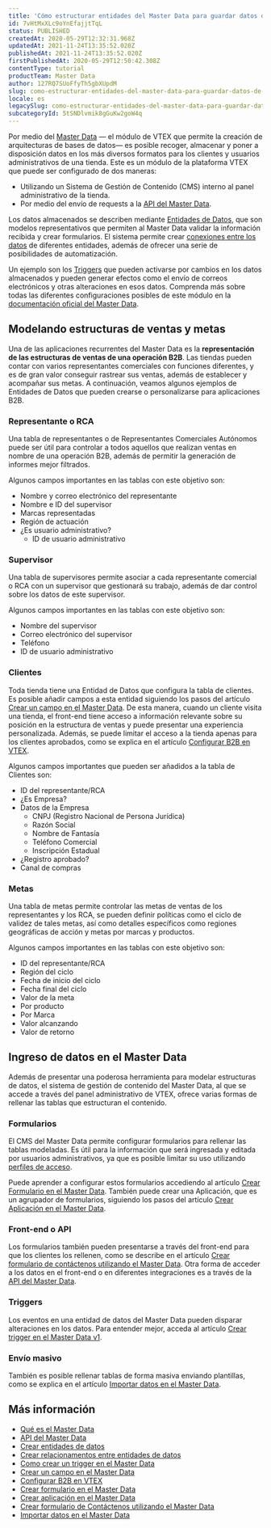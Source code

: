 ```yaml
---
title: 'Cómo estructurar entidades del Master Data para guardar datos de ventas B2B'
id: 7vHtMxXLc9oYnEfajjtTqL
status: PUBLISHED
createdAt: 2020-05-29T12:32:31.968Z
updatedAt: 2021-11-24T13:35:52.020Z
publishedAt: 2021-11-24T13:35:52.020Z
firstPublishedAt: 2020-05-29T12:50:42.308Z
contentType: tutorial
productTeam: Master Data
author: 127RQ7SUoFfyTh5gbXUpdM
slug: como-estructurar-entidades-del-master-data-para-guardar-datos-de-ventas-b2b
locale: es
legacySlug: como-estructurar-entidades-del-master-data-para-guardar-datos-de-ventas-b2b
subcategoryId: 5tSNDlvmik8gGuKw2goW4q
---
```


Por medio del [Master Data](https://help.vtex.com/es/tutorial/what-is-master-data--4otjBnR27u4WUIciQsmkAw) — el módulo de VTEX que permite la creación de arquitecturas de bases de datos— es posible recoger, almacenar y poner a disposición datos en los más diversos formatos para los clientes y usuarios administrativos de una tienda. Este es un módulo de la plataforma VTEX que puede ser configurado de dos maneras:
- Utilizando un Sistema de Gestión de Contenido (CMS) interno al panel administrativo de la tienda.
- Por medio del envío de requests a la [API del Master Data](https://developers.vtex.com/reference/master-data-api-v2-overview).

Los datos almacenados se describen mediante [Entidades de Datos](https://help.vtex.com/es/tutorial/creating-data-entities--tutorials_1265), que son modelos representativos que permiten al Master Data validar la información recibida y crear formularios. El sistema permite crear [conexiones entre los datos](https://help.vtex.com/es/tutorial/creating-relationships-between-data-entities--6TdIa6Q2IgWYUu2wsYIG48) de diferentes entidades, además de ofrecer una serie de posibilidades de automatización. 

Un ejemplo son los [Triggers](https://help.vtex.com/es/tutorial/criando-trigger-no-master-data--tutorials_1270) que pueden activarse por cambios en los datos almacenados y pueden generar efectos como el envío de correos electrónicos y otras alteraciones en esos datos. Comprenda más sobre todas las diferentes configuraciones posibles de este módulo en la [documentación oficial del Master Data](https://help.vtex.com/es/subcategory/configuracoes-de-master-data--5tSNDlvmik8gGuKw2goW4q).

## Modelando estructuras de ventas y metas

Una de las aplicaciones recurrentes del Master Data es la __representación de las estructuras de ventas de una operación B2B__. Las tiendas pueden contar con varios representantes comerciales con funciones diferentes, y es de gran valor conseguir rastrear sus ventas, además de establecer y acompañar sus metas. A continuación, veamos algunos ejemplos de Entidades de Datos que pueden crearse o personalizarse para aplicaciones B2B.

### Representante o RCA

Una tabla de representantes o de Representantes Comerciales Autónomos puede ser útil para controlar a todos aquellos que realizan ventas en nombre de una operación B2B, además de permitir la generación de informes mejor filtrados.

Algunos campos importantes en las tablas con este objetivo son:
- Nombre y correo electrónico del representante
- Nombre e ID del supervisor
- Marcas representadas
- Región de actuación
- ¿Es usuario administrativo?
  - ID de usuario administrativo

### Supervisor

Una tabla de supervisores permite asociar a cada representante comercial o RCA con un supervisor que gestionará su trabajo, además de dar control sobre los datos de este supervisor.

Algunos campos importantes en las tablas con este objetivo son:
- Nombre del supervisor
- Correo electrónico del supervisor
- Teléfono
- ID de usuario administrativo

### Clientes

Toda tienda tiene una Entidad de Datos que configura la tabla de clientes. Es posible añadir campos a esta entidad siguiendo los pasos del artículo [Crear un campo en el Master Data](https://help.vtex.com/es/tutorial/how-can-i-create-field-in-master-data--frequentlyAskedQuestions_1829). De esta manera, cuando un cliente visita una tienda, el front-end tiene acceso a información relevante sobre su posición en la estructura de ventas y puede presentar una experiencia personalizada. Además, se puede limitar el acceso a la tienda apenas para los clientes aprobados, como se explica en el artículo [Configurar B2B en VTEX](https://help.vtex.com/es/tutorial/configurando-b2b-na-vtex).

Algunos campos importantes que pueden ser añadidos a la tabla de Clientes son:
- ID del representante/RCA
- ¿Es Empresa?
- Datos de la Empresa
  - CNPJ (Registro Nacional de Persona Jurídica) 
  - Razón Social
  - Nombre de Fantasía
  - Teléfono Comercial
  - Inscripción Estadual
- ¿Registro aprobado?
- Canal de compras

### Metas

Una tabla de metas permite controlar las metas de ventas de los representantes y los RCA, se pueden definir políticas como el ciclo de validez de tales metas, así como detalles específicos como regiones geográficas de acción y metas por marcas y productos. 

Algunos campos importantes en las tablas con este objetivo son:
- ID del representante/RCA
- Región del ciclo
- Fecha de inicio del ciclo
- Fecha final del ciclo
 - Valor de la meta
  - Por producto
  - Por Marca
- Valor alcanzando 
- Valor de retorno

## Ingreso de datos en el Master Data

Además de presentar una poderosa herramienta para modelar estructuras de datos, el sistema de gestión de contenido del Master Data, al que se accede a través del panel administrativo de VTEX, ofrece varias formas de rellenar las tablas que estructuran el contenido.

### Formularios

El CMS del Master Data permite configurar formularios para rellenar las tablas modeladas. Es útil para la información que será ingresada y editada por usuarios administrativos, ya que es posible limitar su uso utilizando [perfiles de acceso](https://help.vtex.com/es/tutorial/perfis-de-acesso--7HKK5Uau2H6wxE1rH5oRbc). 

Puede aprender a configurar estos formularios accediendo al artículo [Crear Formulario en el Master Data](https://help.vtex.com/es/tutorial/creating-form-in-master-data--tutorials_1047). También puede crear una Aplicación, que es un agrupador de formularios, siguiendo los pasos del artículo [Crear Aplicación en el Master Data](https://help.vtex.com/es/tutorial/creating-an-application-in-master-data--tutorials_1115).

### Front-end o API

Los formularios también pueden presentarse a través del front-end para que los clientes los rellenen, como se describe en el artículo [Crear formulario de contáctenos utilizando el Master Data](https://help.vtex.com/es/tutorial/criar-formulario-de-fale-conosco-usando-master-data--frequentlyAskedQuestions_614). Otra forma de acceder a los datos en el front-end o en diferentes integraciones es a través de la [API del Master Data](https://developers.vtex.com/reference/master-data-api-v1-overview).

### Triggers

Los eventos en una entidad de datos del Master Data pueden disparar alteraciones en los datos. Para entender mejor, acceda al artículo [Crear trigger en el Master Data v1](https://help.vtex.com/es/tutorial/criando-trigger-no-master-data--tutorials_1270).

### Envío masivo 

También es posible rellenar tablas de forma masiva enviando plantillas, como se explica en el artículo [Importar datos en el Master Data](https://help.vtex.com/es/tutorial/importing-data-into-master-data--tutorials_1135).

## Más información

- [Qué es el Master Data](https://help.vtex.com/es/tutorial/what-is-master-data--4otjBnR27u4WUIciQsmkAw)
- [API del Master Data](https://developers.vtex.com/reference/master-data-api-v2-overview)
- [Crear entidades de datos](https://help.vtex.com/es/tutorial/creating-data-entities--tutorials_1265)
- [Crear relacionamentos entre entidades de datos](https://help.vtex.com/es/tutorial/creating-relationships-between-data-entities--6TdIa6Q2IgWYUu2wsYIG48)
- [Como crear un trigger en el Master Data](https://help.vtex.com/es/tutorial/criando-trigger-no-master-data--tutorials_1270)
- [Crear un campo en el Master Data](https://help.vtex.com/es/tutorial/how-can-i-create-field-in-master-data--frequentlyAskedQuestions_1829)
- [Configurar B2B en VTEX](https://help.vtex.com/es/tutorial/configurando-b2b-na-vtex)
- [Crear formulario en el Master Data](https://help.vtex.com/es/tutorial/creating-form-in-master-data--tutorials_1047)
- [Crear aplicación en el Master Data](https://help.vtex.com/es/tutorial/creating-an-application-in-master-data--tutorials_1115)
- [Crear formulario de Contáctenos utilizando el Master Data](https://help.vtex.com/es/tutorial/criar-formulario-de-fale-conosco-usando-master-data--frequentlyAskedQuestions_614)
- [Importar datos en el Master Data](https://help.vtex.com/es/tutorial/importing-data-into-master-data--tutorials_1135)

